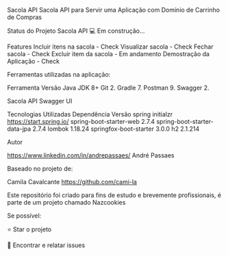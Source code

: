 Sacola API
Sacola API para Servir uma Aplicação com Domínio de Carrinho de Compras

Status do Projeto
Sacola API 💻 Em construção...

Features
Incluir itens na sacola - Check
Visualizar sacola - Check
Fechar sacola - Check
Excluir item da sacola - Em andamento
Demostração da Aplicação - Check

Ferramentas utilizadas na aplicação: 

Ferramenta	Versão
Java JDK	8+
Git	2.
Gradle	7.
Postman	9.
Swagger 2.

Sacola API Swagger UI

Tecnologias Utilizadas
Dependência	Versão
spring initialzr	https://start.spring.io/
spring-boot-starter-web	2.7.4
spring-boot-starter-data-jpa	2.7.4
lombok	1.18.24
springfox-boot-starter	3.0.0
h2	2.1.214


Autor

https://www.linkedin.com/in/andrepassaes/
André Passaes


Baseado no projeto de:

Camila Cavalcante
https://github.com/cami-la



Este repositório foi criado para fins de estudo e brevemente profissionais, é parte de um projeto chamado Nazcookies

Se possível:

⭐️ Star o projeto

🐛 Encontrar e relatar issues
